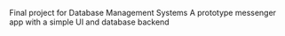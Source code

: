 Final project for Database Management Systems
A prototype messenger app with a simple UI and database backend

